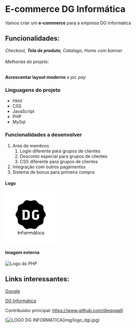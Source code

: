 # E-commerce DG Informática

Vamos criar um **e-commerce** para a *empresa* DG Informatica

## Funcionalidades:

_Checkout, **Tela de produto**, Catalago, Home com banner_

###### Melhorias do projeto:

__Acrescentar layout moderno__ e _pic pay_

### Linguagens do projeto

* Html
* CSS
* JavaScript
* PHP
* MySql

### Funcionalidades a desenvolver

1. Area de membros
    1. Login diferente para grupos de clientes
    2. Desconto especial para grupos de clientes
    3. CSS diferente para grupos de clientes
2. Integração com outros pagamentos
3. Sistema de bonus para primeira compra

#### Logo

![DG Informatica](img/logo_dgi.jpg)

#### Imagem externa

![Logo do PHP](https://www.php.net/images/logos/new-php-logo.svg)

## Links interessantes:

[Google](https://www.google.com.br)

[DG Informática](https://www.instagram.com/informatica.dg/)

Contribuidor principal: https://www.github.com/diegogalli

[![LOGO DG INFORMATICA(img/logo_dgi.jpg)](https://www.instagram.com/informatica.dg/)